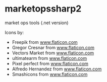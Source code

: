 # marketopssharp2
market ops tools (.net version)


Icons by:
- Freepik from www.flaticon.com
- Gregor Cresnar from www.flaticon.com
- Vectors Market from www.flaticon.com
- ultimatearm from www.flaticon.com
- Pixel perfect from www.flaticon.com
- Alfredo Hernandez from www.flaticon.com
- Smashicons from www.flaticon.com
